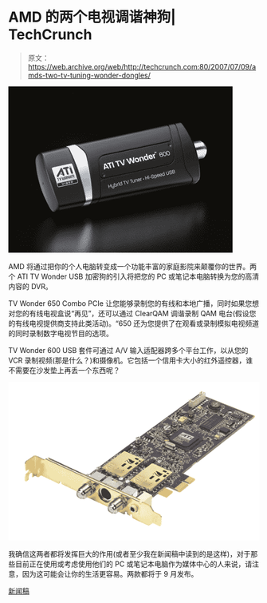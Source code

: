 # AMD 的两个电视调谐神狗| TechCrunch

> 原文：<https://web.archive.org/web/http://techcrunch.com:80/2007/07/09/amds-two-tv-tuning-wonder-dongles/>

![amdtvwonder600-lg.jpg](img/fcfa68e2593f0fd3c830af9ce3dc6439.png)

AMD 将通过把你的个人电脑转变成一个功能丰富的家庭影院来颠覆你的世界。两个 ATI TV Wonder USB 加密狗的引入将把您的 PC 或笔记本电脑转换为您的高清内容的 DVR。

TV Wonder 650 Combo PCIe 让您能够录制您的有线和本地广播，同时如果您想对您的有线电视盒说“再见”，还可以通过 ClearQAM 调谐录制 QAM 电台(假设您的有线电视提供商支持此类活动)。“650 还为您提供了在观看或录制模拟电视频道的同时录制数字电视节目的选项。

TV Wonder 600 USB 套件可通过 A/V 输入适配器跨多个平台工作，以从您的 VCR 录制视频(那是什么？)和摄像机。它包括一个信用卡大小的红外遥控器，谁不需要在沙发垫上再丢一个东西呢？

![5310_large_tvw650_pcie_6inch.jpg](img/4ef859d008828c7c72817a7ecd1b10c4.png)

我确信这两者都将发挥巨大的作用(或者至少我在新闻稿中读到的是这样)，对于那些目前正在使用或考虑使用他们的 PC 或笔记本电脑作为媒体中心的人来说，请注意，因为这可能会让你的生活更容易。两款都将于 9 月发布。

[新闻稿](https://web.archive.org/web/20150908130239/http://www.amd.com/us-en/Corporate/VirtualPressRoom/0,,51_104_543~118252,00.html)